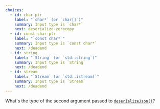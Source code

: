 ```yaml
---
choices:
  - id: char-ptr
    label: "`char*` (or `char[]`)"
    summary: Input type is `char*`
    next: deserialize-zerocopy
  - id: const-char-ptr
    label: "`const char*`"
    summary: Input type is `const char*`
    next: /deadend
  - id: string
    label: "`String` (or `std::string`)"
    summary: Input type is `String`
    next: /deadend
  - id: stream
    label: "`Stream` (or `std::istream)`"
    summary: Input type is `Stream`
    next: /deadend
---
```


What's the type of the second argument passed to [`deserializeJson()`](/v6/api/json/deserializejson/)?